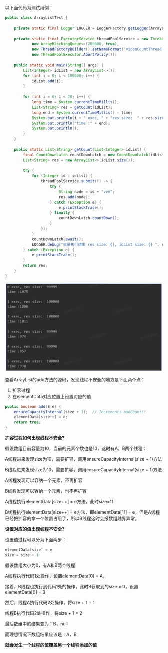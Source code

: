 以下面代码为测试用例：

```java
public class ArrayListTest {

    private static final Logger LOGGER = LoggerFactory.getLogger(ArrayListTest.class);

    private static final ExecutorService threadPoolService = new ThreadPoolExecutor(100, 200, 5, TimeUnit.SECONDS,
            new ArrayBlockingQueue<>(200000, true),
            new ThreadFactoryBuilder().setNameFormat("videoCountThread-%d").build(),
            new ThreadPoolExecutor.AbortPolicy());

    public static void main(String[] args) {
        List<Integer> idList = new ArrayList<>();
        for (int i = 0; i < 100000; i++) {
            idList.add(i);
        }

        for (int i = 0; i < 20; i++) {
            long time = System.currentTimeMillis();
            List<String> res = getCount(idList);
            long end = System.currentTimeMillis() - time;
            System.out.println(i + " exec, " + "res size:  " + res.size());
            System.out.println("time :" + end);
            System.out.println();
        }
    }

    public static List<String> getCount(List<Integer> idList) {
        final CountDownLatch countDownLatch = new CountDownLatch(idList.size());
        List<String> res = new ArrayList<>(idList.size());
        
        try {
            for (Integer id : idList) {
                threadPoolService.submit(() -> {
                    try {
                        String node = id + "vvv";
                        res.add(node);
                    } catch (Exception e) {
                        e.printStackTrace();
                    } finally {
                        countDownLatch.countDown();
                    }
                });
            }
            countDownLatch.await();
            LOGGER.debug("批量执行结束 res size: {}, idList size: {} ", res.size(), idList.size());
        } catch (Exception e) {
            e.printStackTrace();
        }
        return res;
    }
}
```

![image-20211022152652709](./assets/20211022152654.png)

查看ArrayList的add方法的源码，发现线程不安全的地方是下面两个点：

1. 扩容过程
2. 在elementData对应位置上设置对应的值

```java
public boolean add(E e) {
    ensureCapacityInternal(size + 1);  // Increments modCount!!
    elementData[size++] = e;
    return true;
}
```

**扩容过程如何出现线程不安全?**

假设数组目前容量为10，当前的元素个数也是10，这时有A，B两个线程：

A线程进来发现size为10，需要扩容，调用ensureCapacityInternal(size + 1)方法

B线程进来发现size为10，需要扩容，调用ensureCapacityInternal(size + 1)方法

A线程发现可以容纳一个元素，不再扩容

B线程发现可以容纳一个元素，也不再扩容

A线程执行elementData[size++] = e方法，此时size=11

B线程执行elementData[size++] = e方法，即elementData[11] = e，但是A线程已经把扩容的拿一个位置占用了，所以B线程这时会报数组越界异常。

**设置对应的值出现线程不安全?**

设置值过程可以分为下面两步：

```java
elementData[size] = e
size = size + 1
```

假设数组大小为0，有A和B两个线程

A线程执行代码1处操作，设置elementData[0] = A，

接着，B线程也执行到代码1处的操作，此时B获取到的size = 0，设置elementData[0] = B

然后，线程A执行代码2处操作，将size + 1 = 1

线程B执行代码2处操作，将size + 1 = 2

最后数组中的结果变为：B，null

而理想情况下数组结果应该是：A，B

**就会发生一个线程的值覆盖另一个线程添加的值**


